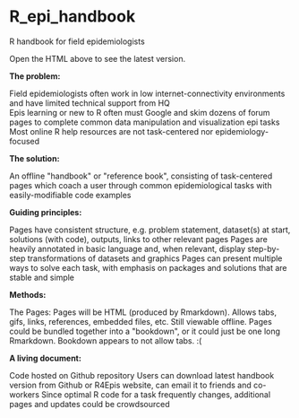 # R_epi_handbook
R handbook for field epidemiologists

Open the HTML above to see the latest version.

**The problem:**  

Field epidemiologists often work in low internet-connectivity environments and have limited technical support from HQ  
Epis learning or new to R often must Google and skim dozens of forum pages to complete common data manipulation and visualization epi tasks  
Most online R help resources are not task-centered nor epidemiology-focused  

**The solution:**  

An offline "handbook" or "reference book", consisting of task-centered pages which coach a user through common epidemiological tasks with easily-modifiable code examples

**Guiding principles:**  

Pages have consistent structure, e.g. problem statement, dataset(s) at start, solutions (with code), outputs, links to other relevant pages
Pages are heavily annotated in basic language and, when relevant, display step-by-step transformations of datasets and graphics
Pages can present multiple ways to solve each task, with emphasis on packages and solutions that are stable and simple

**Methods:**  

The Pages:
Pages will be HTML (produced by Rmarkdown). Allows tabs, gifs, links, references, embedded files, etc. Still viewable offline.
Pages could be bundled together into a "bookdown", or it could just be one long Rmarkdown. Bookdown appears to not allow tabs. :(

**A living document:**  

Code hosted on Github repository
Users can download latest handbook version from Github or R4Epis website, can email it to friends and co-workers
Since optimal R code for a task frequently changes, additional pages and updates could be crowdsourced
